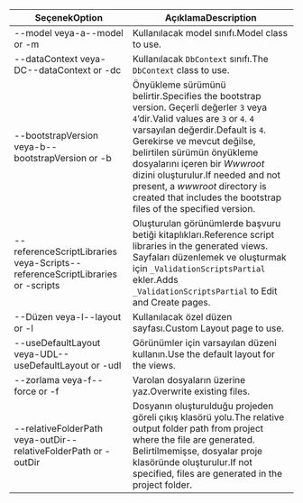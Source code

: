 <!-- Options common to Razor Pages and Controller -->
| <span data-ttu-id="12294-101">Seçenek</span><span class="sxs-lookup"><span data-stu-id="12294-101">Option</span></span>               | <span data-ttu-id="12294-102">Açıklama</span><span class="sxs-lookup"><span data-stu-id="12294-102">Description</span></span>|
| ----------------- | ------------ |
| <span data-ttu-id="12294-103">--model veya-a</span><span class="sxs-lookup"><span data-stu-id="12294-103">--model or -m</span></span>  | <span data-ttu-id="12294-104">Kullanılacak model sınıfı.</span><span class="sxs-lookup"><span data-stu-id="12294-104">Model class to use.</span></span> |
| <span data-ttu-id="12294-105">--dataContext veya-DC</span><span class="sxs-lookup"><span data-stu-id="12294-105">--dataContext or -dc</span></span>  | <span data-ttu-id="12294-106">Kullanılacak `DbContext` sınıfı.</span><span class="sxs-lookup"><span data-stu-id="12294-106">The `DbContext` class to use.</span></span> |
| <span data-ttu-id="12294-107">--bootstrapVersion veya-b</span><span class="sxs-lookup"><span data-stu-id="12294-107">--bootstrapVersion or -b</span></span>  | <span data-ttu-id="12294-108">Önyükleme sürümünü belirtir.</span><span class="sxs-lookup"><span data-stu-id="12294-108">Specifies the bootstrap version.</span></span> <span data-ttu-id="12294-109">Geçerli değerler `3` veya `4`’dir.</span><span class="sxs-lookup"><span data-stu-id="12294-109">Valid values are `3` or `4`.</span></span> <span data-ttu-id="12294-110">`4` varsayılan değerdir.</span><span class="sxs-lookup"><span data-stu-id="12294-110">Default is `4`.</span></span> <span data-ttu-id="12294-111">Gerekirse ve mevcut değilse, belirtilen sürümün önyükleme dosyalarını içeren bir *Wwwroot* dizini oluşturulur.</span><span class="sxs-lookup"><span data-stu-id="12294-111">If needed and not present, a *wwwroot* directory is created that includes the bootstrap files of the specified version.</span></span> |
| <span data-ttu-id="12294-112">--referenceScriptLibraries veya-Scripts</span><span class="sxs-lookup"><span data-stu-id="12294-112">--referenceScriptLibraries or -scripts</span></span> |  <span data-ttu-id="12294-113">Oluşturulan görünümlerde başvuru betiği kitaplıkları.</span><span class="sxs-lookup"><span data-stu-id="12294-113">Reference script libraries in the generated views.</span></span> <span data-ttu-id="12294-114">Sayfaları düzenlemek ve oluşturmak için `_ValidationScriptsPartial` ekler.</span><span class="sxs-lookup"><span data-stu-id="12294-114">Adds `_ValidationScriptsPartial` to Edit and Create pages.</span></span> |
| <span data-ttu-id="12294-115">--Düzen veya-l</span><span class="sxs-lookup"><span data-stu-id="12294-115">--layout or -l</span></span> | <span data-ttu-id="12294-116">Kullanılacak özel düzen sayfası.</span><span class="sxs-lookup"><span data-stu-id="12294-116">Custom Layout page to use.</span></span> |
| <span data-ttu-id="12294-117">--useDefaultLayout veya-UDL</span><span class="sxs-lookup"><span data-stu-id="12294-117">--useDefaultLayout or -udl</span></span> | <span data-ttu-id="12294-118">Görünümler için varsayılan düzeni kullanın.</span><span class="sxs-lookup"><span data-stu-id="12294-118">Use the default layout for the views.</span></span> |
| <span data-ttu-id="12294-119">--zorlama veya-f</span><span class="sxs-lookup"><span data-stu-id="12294-119">--force or -f</span></span> | <span data-ttu-id="12294-120">Varolan dosyaların üzerine yaz.</span><span class="sxs-lookup"><span data-stu-id="12294-120">Overwrite existing files.</span></span> |
| <span data-ttu-id="12294-121">--relativeFolderPath veya-outDir</span><span class="sxs-lookup"><span data-stu-id="12294-121">--relativeFolderPath or -outDir</span></span> | <span data-ttu-id="12294-122">Dosyanın oluşturulduğu projeden göreli çıkış klasörü yolu.</span><span class="sxs-lookup"><span data-stu-id="12294-122">The relative output folder path from project where the file are generated.</span></span> <span data-ttu-id="12294-123">Belirtilmemişse, dosyalar proje klasöründe oluşturulur.</span><span class="sxs-lookup"><span data-stu-id="12294-123">If not specified, files are generated in the project folder.</span></span> |